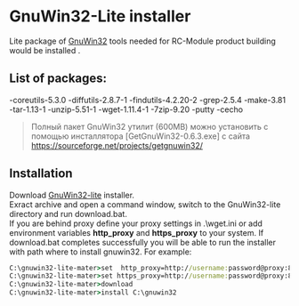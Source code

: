 # GnuWin32-Lite installer
 
Lite package of [GnuWin32](http://gnuwin32.sourceforge.net/)  tools needed for RC-Module product building would be installed . 

## List of packages:
-coreutils-5.3.0
-diffutils-2.8.7-1
-findutils-4.2.20-2
-grep-2.5.4
-make-3.81
-tar-1.13-1
-unzip-5.51-1
-wget-1.11.4-1
-7zip-9.20
-putty
-cecho

> Полный пакет GnuWin32 утилит (600MB) можно установить с помощью инсталлятора [GetGnuWin32-0.6.3.exe] с сайта https://sourceforge.net/projects/getgnuwin32/

## Installation
Download [GnuWin32-lite](https://github.com/RC-MODULE/gnuwin32-lite/archive/master.zip) installer.  
Exract archive and open a command window, switch to the GnuWin32-lite directory and run download.bat.  
If you are behind proxy define your proxy settings in .\wget.ini or add environment variables **http_proxy** and **https_proxy**  to your system.
If download.bat completes successfully you will be able to run the installer with path where to install gnuwin32. 
For example: 
```bat
C:\gnuwin32-lite-mater>set  http_proxy=http://username:password@proxy:80/
C:\gnuwin32-lite-mater>set https_proxy=http://username:password@proxy:80/
C:\gnuwin32-lite-mater>download 
C:\gnuwin32-lite-mater>install C:\gnuwin32 
```

